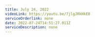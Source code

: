 ```yaml
---
title: July 24, 2022
videoLink: https://youtu.be/7jlgJRkHkE8
serviceOrderlink: none
date: 2022-07-24T14:51:27.011Z
serviceDescription: none
---
```

